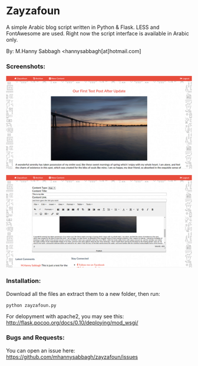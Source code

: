 # Zayzafoun

A simple Arabic blog script written in Python & Flask. LESS and FontAwesome are used. Right now the script interface is available in Arabic only.

By: M.Hanny Sabbagh <hannysabbagh[at]hotmail.com]

### Screenshots:

![Screenshot 1](/screenshot-1.png)

![Screenshot 2](/screenshot-2.png)

### Installation:

Download all the files an extract them to a new folder, then run:

    python zayzafoun.py
For delopyment with apache2, you may see this: http://flask.pocoo.org/docs/0.10/deploying/mod_wsgi/

### Bugs and Requests:

You can open an issue here: https://github.com/mhannysabbagh/zayzafoun/issues
